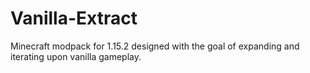 # Vanilla-Extract
Minecraft modpack for 1.15.2 designed with the goal of expanding and iterating upon vanilla gameplay.
